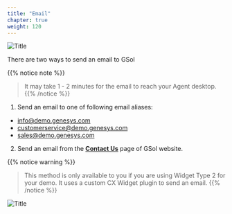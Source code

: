 ```yaml
---
title: "Email"
chapter: true
weight: 120
---
```


![Title](/images/email.PNG)

There are two ways to send an email to GSol

{{% notice note %}}
>It may take 1 - 2 minutes for the email to reach your Agent desktop.
{{% /notice %}}

1. Send an email to one of following email aliases:

- info@demo.genesys.com
- customerservice@demo.genesys.com
- sales@demo.genesys.com


2. Send an email from the [**Contact Us**](https://gsolgc.demo.genesys.com/#contactus) page of GSol website.

{{% notice warning %}}
>This method is only available to you if you are using Widget Type 2 for your demo. It uses a custom CX Widget plugin to send an email.
{{% /notice %}}

![Title](/images/dx_gsol_my_account_widget.png)
